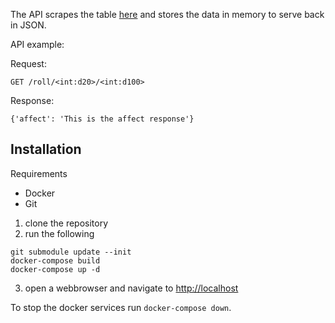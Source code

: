 The API scrapes the table [here](https://www.dandwiki.com/wiki/Wild_Magic_Surge_Table,_Variant_(5e_Variant_Rule)) and stores the data in memory to serve back in JSON.

API example:

Request:
```
GET /roll/<int:d20>/<int:d100>
```

Response:
```
{'affect': 'This is the affect response'}
```

## Installation

Requirements

- Docker
- Git

1. clone the repository
2. run the following
```
git submodule update --init
docker-compose build
docker-compose up -d
```
3. open a webbrowser and navigate to [http://localhost](http://localhost)

To stop the docker services run `docker-compose down`.
